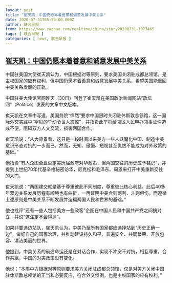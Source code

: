 ```yaml
---
layout: post
title: "崔天凯：中国仍愿本着善意和诚意发展中美关系"
date: 2020-07-31T05:59:00.000Z
author: 联合早报
from: https://www.zaobao.com/realtime/china/story20200731-1073465
tags: [ 联合早报 ]
categories: [ news, 联合早报 ]
---
```

<!--1596175140000-->
[崔天凯：中国仍愿本着善意和诚意发展中美关系](https://www.zaobao.com/realtime/china/story20200731-1073465)
------

<div>
<p>中国驻美国大使崔天凯认为，中国根据对等原则，要求美国关闭驻成都总领馆，是主权国家的应有权利，但中国仍愿本着善意和诚意发展中美关系，希望美国能重回中美关系发展的正轨。</p><p>中国驻美大使馆官网昨天（30日）刊登了崔天凯在美国政治新闻网站“政坛网”（Politico）发表的文章中文版本。</p><p>崔天凯在文章中写道，美国务院“悍然”要求中国限时关闭驻休斯敦总领馆，这一国际外交实践中“罕见的举动令世人震惊”，并指责此举将给领区人民申办领事证件造成不便，阻碍双方人文交流，损害两国合作。</p><section id="imu"><div id="dfp-ad-imu1-wrapper" class="dfp-tag-wrapper"><div id="dfp-ad-imu1" class="dfp-tag-wrapper"></div></div></section><p>崔天凯说：“从大背景看，这只是一段时间以来美方一些人妖魔化中国、制造中美意识形态对抗的一步而已。然而，无知、傲慢、短视甚至仇恨不能成为对外政策的基础。”</p><p>他指责“有人企图全盘否定美历届政府对华政策，但两国交往的历史应予铭记”，并提到上世纪70年代基辛格秘密访华，尼克松和毛泽东、周恩来打开中美重新交往的大门。</p><p>崔天凯说：“两国建交就是基于尊重彼此不同制度，尊重彼此核心利益。此后40多年双边关系发展历程有顺境也有曲折，一再证明中美合则两利、斗则俱伤。而遵循上述原则是中美关系不断发展并造福两国人民和世界的基础。”</p><p>他也批评“还有一些人包括美方一些政客”企图在中国人民和中国共产党之间搞对立，并说“这注定不会得逞”。</p><div id="innity-in-post"></div><div id="dfp-ad-midarticlespecial-wrapper" class="dfp-tag-wrapper"><div id="dfp-ad-midarticlespecial" class="dfp-tag-wrapper"></div></div><p>如果非要选边站队，崔天凯认为，中美乃至所有国家都应选择站到“历史正确一边”，做好自己的国家治理，并推动建设持久和平、普遍安全、共同繁荣、开放包容、清洁美丽的世界。</p><p>他提到，中美关系的前途命运还是在对话合作，实现不冲突不对抗，相互尊重，合作共赢，中国的对美政策没有变化。</p><p>他说：“本周中方根据对等原则要求美方关闭驻成都总领馆，仅是对美方关闭中国驻休斯敦总领馆的正当和必要反应，符合外交惯例，也是主权国家的应有权利。”</p>
</div>
